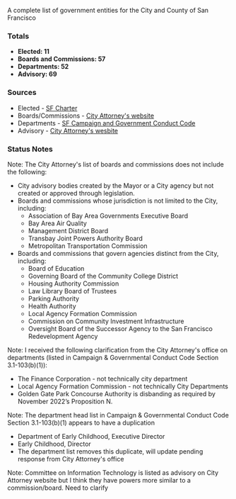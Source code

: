 A complete list of government entities for the City and County of San Francisco

### Totals
- **Elected: 11**
- **Boards and Commissions: 57**
- **Departments: 52**
- **Advisory: 69**

### Sources
- Elected - [SF Charter](https://codelibrary.amlegal.com/codes/san_francisco/latest/sf_charter/0-0-0-502)
- Boards/Commissions - [City Attorney's website](https://www.sfcityattorney.org/good-government/list-of-commissions-boards/)
- Departments - [SF Campaign and Government Conduct Code](https://codelibrary.amlegal.com/codes/san_francisco/latest/sf_campaign/0-0-0-979)
- Advisory - [City Attorney's wesbite](https://www.sfcityattorney.org/good-government/list-of-commissions-boards/)

### Status Notes
Note: The City Attorney's list of boards and commissions does not include the following:
- City  advisory bodies created by the Mayor or a City agency but not created or approved through legislation.
- Boards and commissions whose jurisdiction is not limited to the City, including:
    - Association of Bay Area Governments Executive Board
    - Bay Area Air Quality
    - Management District Board
    - Transbay Joint Powers Authority Board
    - Metropolitan Transportation Commission
- Boards and commissions that govern agencies distinct from the City, including:
    - Board of Education
    - Governing Board of the Community College District
    - Housing Authority Commission
    - Law Library Board of Trustees
    - Parking Authority
    - Health Authority
    - Local Agency Formation Commission
    - Commission on Community Investment Infrastructure
    - Oversight Board of the Successor Agency to the San Francisco Redevelopment Agency

Note: I received the following clarification from the City Attorney's office on departments (listed in Campaign & Governmental Conduct Code Section 3.1-103(b)(1)):
- The Finance Corporation - not technically city department
- Local Agency Formation Commission - not technically City Departments
- Golden Gate Park Concourse Authority is disbanding as required by November 2022’s Proposition N.

Note: The department head list in Campaign & Governmental Conduct Code Section 3.1-103(b)(1) appears to have a duplication
- Department of Early Childhood, Executive Director
- Early Childhood, Director
- The department list removes this duplicate, will update pending response from City Attorney's office

Note: Committee on Information Technology is listed as advisory on City Attorney website but I think they have powers more similar to a commission/board. Need to clarify
